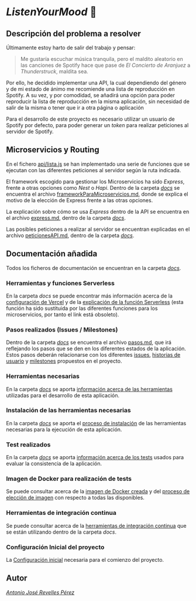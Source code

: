 # *ListenYourMood* :musical_note:


## Descripción del problema a resolver
Últimamente estoy harto de salir del trabajo y pensar:
  > Me gustaría escuchar música tranquila, pero el maldito aleatorio en las canciones de Spotify hace que pase de *El Concierto de Aranjuez* a *Thunderstruck*, maldita sea.
  
Por ello, he decidido implementar una API, la cual dependiendo del género y de mi estado de ánimo me recomiende una lista de reproducción en Spotify.
A su vez, y por comodidad, se añadirá una opción para poder reproducir la lista de reproducción en la misma aplicación, sin necesidad de salir de la misma o tener que ir a otra página o aplicación

Para el desarrollo de este proyecto es necesario utilizar un usuario de Spotify por defecto, para poder generar un *token* para realizar peticiones al servidor de Spotify.

## Microservicios y Routing
En el fichero [api/lista.js](https://github.com/antoniorev/ListenYourMood/blob/master/api/lista.js) se han implementado una serie de funciones que se ejecutan con las diferentes peticiones al servidor según la ruta indicada.

El framework escogido para gestionar los Microservicios ha sido *Express*, frente a otras opciones como *Nest* o *Hapi*. Dentro de la carpeta *[docs](https://github.com/AntonioRev/ListenYourMood/tree/master/docs)* se encuentra el archivo [frameworkParaMicroservicios.md](https://github.com/AntonioRev/ListenYourMood/blob/master/docs/frameworkParaMicroservicios.md), donde se explica el motivo de la elección de Express frente a las otras opciones.

La explicación sobre cómo se usa *Express* dentro de la API se encuentra en el archivo [express.md](https://github.com/AntonioRev/ListenYourMood/blob/master/docs/express.md), dentro de la carpeta *[docs](https://github.com/AntonioRev/ListenYourMood/tree/master/docs)*.

Las posibles peticiones a realizar al servidor se encuentran explicadas en el archivo [peticionesAPI.md](https://github.com/AntonioRev/ListenYourMood/blob/master/docs/peticionesAPI.md), dentro de la carpeta *[docs](https://github.com/AntonioRev/ListenYourMood/tree/master/docs)*.

## Documentación añadida
Todos los ficheros de documentación se encuentran en la carpeta *[docs](https://github.com/AntonioRev/ListenYourMood/tree/master/docs)*.
### Herramientas y funciones Serverless
En la carpeta *docs* se puede encontrar más información acerca de la [configuración de Vercel](https://github.com/antoniorev/ListenYourMood/blob/master/docs/configuracionVercel.md) y de la [explicación de la función Serverless](https://github.com/antoniorev/ListenYourMood/blob/master/docs/funcionServerless.md) (esta función ha sido sustituida por las diferentes funciones para los microservicios, por tanto el link está obsoleto).


### Pasos realizados (Issues / Milestones)
Dentro de la carpeta *[docs](https://github.com/AntonioRev/ListenYourMood/tree/master/docs)* se encuentra el archivo [pasos.md](https://github.com/AntonioRev/ListenYourMood/blob/master/docs/pasos.md), que irá reflejando los pasos que se den en los diferentes estados de la aplicación. Estos pasos deberán relacionarse con los diferentes [issues](https://github.com/AntonioRev/ListenYourMood/issues), [historias de usuario](https://github.com/AntonioRev/ListenYourMood/labels/user-stories) y [milestones](https://github.com/AntonioRev/ListenYourMood/milestones) propuestos en el proyecto.

### Herramientas necesarias
En la carpeta *[docs](https://github.com/AntonioRev/ListenYourMood/tree/master/docs)* se aporta [información acerca de las herramientas](https://github.com/AntonioRev/ListenYourMood/blob/master/docs/herramientas.md) utilizadas para el desarrollo de esta aplicación.

### Instalación de las herramientas necesarias
En la carpeta *[docs](https://github.com/AntonioRev/ListenYourMood/tree/master/docs)* se aporta el [proceso de instalación](https://github.com/AntonioRev/ListenYourMood/blob/master/docs/instalacionHerramientas.md) de las herramientas necesarias para la ejecución de esta aplicación.

### Test realizados
En la carpeta *[docs](https://github.com/AntonioRev/ListenYourMood/tree/master/docs)* se aporta [información acerca de los tests](https://github.com/AntonioRev/ListenYourMood/blob/master/docs/tests.md) usados para evaluar la consistencia de la aplicación.

### Imagen de Docker para realización de tests
Se puede consultar acerca de la [imagen de Docker creada](https://github.com/AntonioRev/ListenYourMood/blob/master/docs/Docker.md) y del [proceso de elección de imagen](https://github.com/AntonioRev/ListenYourMood/blob/master/docs/imagenesDocker.md) con respecto a todas las disponibles.

### Herramientas de integración continua
Se puede consultar acerca de la [herramientas de integración continua](https://github.com/AntonioRev/ListenYourMood/blob/master/docs/Docker.md) que se están utilizando dentro de la carpeta *docs*.


### Configuración Inicial del proyecto
La [Configuración inicial](https://github.com/AntonioRev/ListenYourMood/blob/master/docs/ConfiguracionInicial.md) necesaria para el comienzo del proyecto.

## Autor
*[Antonio José Revelles Pérez](https://github.com/AntonioRev)*
